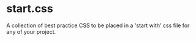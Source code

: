 start.css
=========

A collection of best practice CSS to be placed in a 'start with' css file for any of your project.
